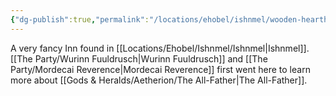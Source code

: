 ```yaml
---
{"dg-publish":true,"permalink":"/locations/ehobel/ishnmel/wooden-hearth-inn/","tags":["Discovered"],"updated":"2025-02-13T18:01:51.185+00:00"}
---
```


A very fancy Inn found in [[Locations/Ehobel/Ishnmel/Ishnmel\|Ishnmel]]. [[The Party/Wurinn Fuuldrusch\|Wurinn Fuuldrusch]] and [[The Party/Mordecai Reverence\|Mordecai Reverence]] first went here to learn more about [[Gods & Heralds/Aetherion/The All-Father\|The All-Father]].